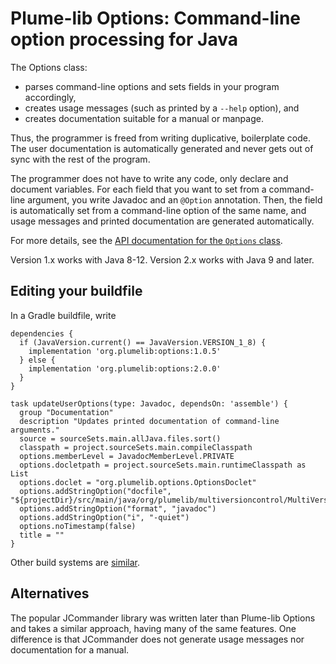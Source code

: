 # Plume-lib Options:  Command-line option processing for Java

The Options class:

 * parses command-line options and sets fields in your program accordingly,
 * creates usage messages (such as printed by a `--help` option), and
 * creates documentation suitable for a manual or manpage.

Thus, the programmer is freed from writing duplicative, boilerplate code.
The user documentation is automatically generated and never gets out
of sync with the rest of the program.

The programmer does not have to write any code, only declare and document
variables. For each field that you want to set from a command-line
argument, you write Javadoc and an `@Option` annotation. Then, the field is
automatically set from a command-line option of the same name, and usage
messages and printed documentation are generated automatically.

For more details, see the [API documentation for the `Options`
class](http://plumelib.org/options/api/org/plumelib/options/Options.html).

Version 1.x works with Java 8-12.
Version 2.x works with Java 9 and later.


## Editing your buildfile ##

In a Gradle buildfile, write

```
dependencies {
  if (JavaVersion.current() == JavaVersion.VERSION_1_8) {
    implementation 'org.plumelib:options:1.0.5'
  } else {
    implementation 'org.plumelib:options:2.0.0'
  }
}
```

```
task updateUserOptions(type: Javadoc, dependsOn: 'assemble') {
  group "Documentation"
  description "Updates printed documentation of command-line arguments."
  source = sourceSets.main.allJava.files.sort()
  classpath = project.sourceSets.main.compileClasspath
  options.memberLevel = JavadocMemberLevel.PRIVATE
  options.docletpath = project.sourceSets.main.runtimeClasspath as List
  options.doclet = "org.plumelib.options.OptionsDoclet"
  options.addStringOption("docfile", "${projectDir}/src/main/java/org/plumelib/multiversioncontrol/MultiVersionControl.java")
  options.addStringOption("format", "javadoc")
  options.addStringOption("i", "-quiet")
  options.noTimestamp(false)
  title = ""
}
```

Other build systems are [similar](https://search.maven.org/artifact/org.plumelib/options/2.0.0/jar).


## Alternatives ##

The popular JCommander library was written later than Plume-lib Options and
takes a similar approach, having many of the same features.  One difference
is that JCommander does not generate usage messages nor documentation for a
manual.
